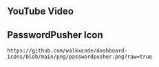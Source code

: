 ## YouTube Video

## PasswordPusher Icon

```text
https://github.com/walkxcode/dashboard-icons/blob/main/png/passwordpusher.png?raw=true
```
